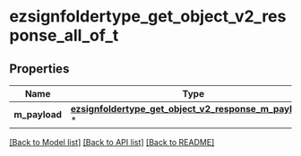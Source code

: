 # ezsignfoldertype_get_object_v2_response_all_of_t

## Properties
Name | Type | Description | Notes
------------ | ------------- | ------------- | -------------
**m_payload** | [**ezsignfoldertype_get_object_v2_response_m_payload_t**](ezsignfoldertype_get_object_v2_response_m_payload.md) \* |  | 

[[Back to Model list]](../README.md#documentation-for-models) [[Back to API list]](../README.md#documentation-for-api-endpoints) [[Back to README]](../README.md)


